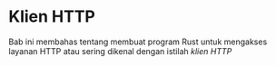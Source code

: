 # Klien HTTP

Bab ini membahas tentang membuat program Rust untuk mengakses layanan HTTP atau sering dikenal dengan istilah *klien HTTP*

